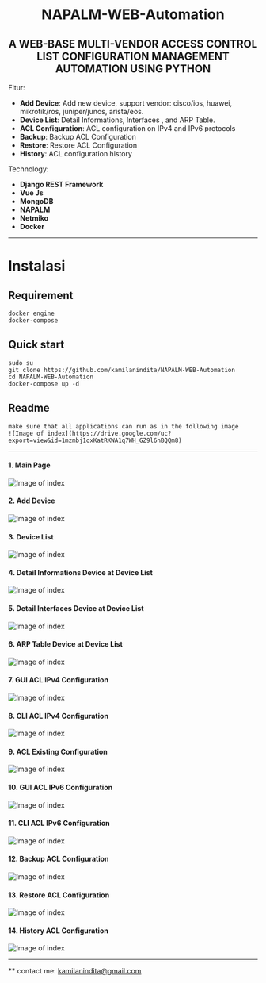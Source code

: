 
<h1 align="center">NAPALM-WEB-Automation</h1>
<h2 align="center">A WEB-BASE MULTI-VENDOR ACCESS CONTROL LIST CONFIGURATION MANAGEMENT AUTOMATION USING PYTHON</h2>

Fitur:
- **Add Device**: Add new device, support vendor: cisco/ios, huawei, mikrotik/ros, juniper/junos, arista/eos.
- **Device List**: Detail Informations, Interfaces , and ARP Table.
- **ACL Configuration**: ACL configuration on IPv4 and IPv6 protocols
- **Backup**: Backup ACL Configuration
- **Restore**: Restore ACL Configuration
- **History**: ACL configuration history

Technology:
- **Django REST Framework**
- **Vue Js**
- **MongoDB**
- **NAPALM**
- **Netmiko**
- **Docker**
___

# Instalasi
## Requirement
    docker engine
    docker-compose
    
## Quick start
    sudo su
    git clone https://github.com/kamilanindita/NAPALM-WEB-Automation
    cd NAPALM-WEB-Automation
    docker-compose up -d
 
 ## Readme
    make sure that all applications can run as in the following image
	![Image of index](https://drive.google.com/uc?export=view&id=1mzmbj1oxKatRKWA1q7WH_GZ9l6hBQQm8)
___

#### 1. Main Page
![Image of index](https://drive.google.com/uc?export=view&id=1oqJ0vbPSBDXHMbNhHpqNXS8Muk4g2YcU)

#### 2. Add Device
![Image of index](https://drive.google.com/uc?export=view&id=1Qk2yUT96xvOuLn6OAP7ueBMDhUEFs2fn)

#### 3. Device List
![Image of index](https://drive.google.com/uc?export=view&id=1nllAZJ38DSi0LmrH5MarLQEOAxdIQp-m)

#### 4. Detail Informations Device at Device List
![Image of index](https://drive.google.com/uc?export=view&id=1BKO0eGZ1nJIOgFxyXJtTpPoy6kJX-e_m)

#### 5. Detail Interfaces Device at Device List
![Image of index](https://drive.google.com/uc?export=view&id=1GzlCv4qbMyQM2hLkPB_Ui6meJY138Eph)

#### 6. ARP Table Device at Device List
![Image of index](https://drive.google.com/uc?export=view&id=1JlcQa_TlJAVoig0OWXiLTT0rgRbRMNP6)

#### 7. GUI ACL IPv4 Configuration
![Image of index](https://drive.google.com/uc?export=view&id=19MhuTh037A5A8K5GpyNuMGaO2hbawPNu)

#### 8. CLI ACL IPv4 Configuration
![Image of index](https://drive.google.com/uc?export=view&id=1tOmsupPB-z18I80x3nJIerp4_z5ZcnVE)

#### 9. ACL Existing Configuration
![Image of index](https://drive.google.com/uc?export=view&id=1dhqYajy-8RhLj7uWRC4ay1vohJsd7v7u)

#### 10. GUI ACL IPv6 Configuration
![Image of index](https://drive.google.com/uc?export=view&id=1nFA9BTeTXzdTo3I5FGIe6SmmY-FKdHeu)

#### 11. CLI ACL IPv6 Configuration
![Image of index](https://drive.google.com/uc?export=view&id=1X65YaAc0ctvev8Zt-mbF84rMeEFHqoCB)

#### 12. Backup ACL Configuration
![Image of index](https://drive.google.com/uc?export=view&id=1o9I6FVMicj3tfXOZKyUCFZAfztlWFdtQ)

#### 13. Restore ACL Configuration
![Image of index](https://drive.google.com/uc?export=view&id=1t0vpUpXbbGDpidczXORT3cSs03qIwl8V)

#### 14. History ACL Configuration
![Image of index](https://drive.google.com/uc?export=view&id=1N3ptwJSzkQlWJg5ZDxR9YGK-D_s_tUnO)
___

** contact me:
kamilanindita@gmail.com